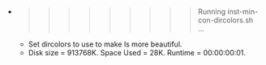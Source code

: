 * >>>>>>>>> Running inst-min-con-dircolors.sh ...
  * Set dircolors to use  to make ls more beautiful.
  * Disk size = 913768K. Space Used = 28K. Runtime = 00:00:00:01.
